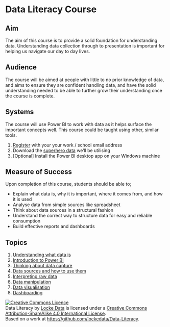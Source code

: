 # Data Literacy Course

## Aim
The aim of this course is to provide a solid foundation for understanding data. Understanding data collection through to presentation is important for helping us navigate our day to day lives. 

## Audience
The course will be aimed at people with little to no prior knowledge of data, and aims to ensure they are confident handling data, and have the solid understanding needed to be able to further grow their understanding once the course is complete.

## Systems
The course will use Power BI to work with data as it helps surface the important concepts well. This course could be taught using other, similar tools. 

1.	[Register](https://app.powerbi.com/signupredirect?pbi_source=web)  with your your work / school email address
1.	Download the [superhero data](https://1drv.ms/u/s!AiZm2P6YHtSfhIZXuaWdbmSiidMy7Q) we’ll be utilising 
1. [Optional] Install the Power BI desktop app on your Windows machine

## Measure of Success
Upon completion of this course, students should be able to;

 - Explain what data is, why it is important, where it comes from, and how it is used
 - Analyse data from simple sources like spreadsheet
 - Think about data sources in a structural fashion
 - Understand the correct way to structure data for easy and reliable consumption
 - Build effective reports and dashboards
 
## Topics
1. [Understanding what data is](UnderstandingData.md)
2. [Introduction to Power BI](PowerBI.md)
2. [Thinking about data capture](DataCapture.md)
3. [Data sources and how to use them](DataSources.md)
4. [Interpreting raw data](InterpretingData.md)
6. [Data manipulation](DataManipulation.md)
7. [Data visualisation](DataVisualisation.md)
8. [Dashboarding](Dashboarding.md)
 
<a rel="license" href="http://creativecommons.org/licenses/by-sa/4.0/"><img alt="Creative Commons Licence" style="border-width:0" src="https://i.creativecommons.org/l/by-sa/4.0/88x31.png" /></a><br /><span xmlns:dct="http://purl.org/dc/terms/" href="http://purl.org/dc/dcmitype/Text" property="dct:title" rel="dct:type">Data Literacy</span> by <a xmlns:cc="http://creativecommons.org/ns#" href="https://lockedata.github.io/Data-Literacy" property="cc:attributionName" rel="cc:attributionURL">Locke Data</a> is licensed under a <a rel="license" href="http://creativecommons.org/licenses/by-sa/4.0/">Creative Commons Attribution-ShareAlike 4.0 International License</a>.<br />Based on a work at <a xmlns:dct="http://purl.org/dc/terms/" href="https://github.com/lockedata/Data-Literacy" rel="dct:source">https://github.com/lockedata/Data-Literacy</a>.
